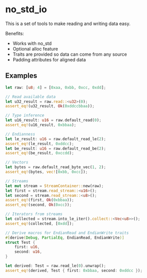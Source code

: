 # no_std_io

This is a set of tools to make reading and writing data easy.

Benefits:

- Works with no_std
- Optional alloc feature
- Traits are provided so data can come from any source
- Padding attributes for aligned data

## Examples

```rs
let raw: [u8; 4] = [0xaa, 0xbb, 0xcc, 0xdd];

// Read available data
let u32_result = raw.read::<u32>(0);
assert_eq!(u32_result, Ok(0xddccbbaa));

// Type inference
let u16_result: u16 = raw.default_read(0);
assert_eq!(u16_result, 0xbbaa);

// Endianness
let le_result: u16 = raw.default_read_le(2);
assert_eq!(le_result, 0xddcc);
let be_result: u16 = raw.default_read_be(2);
assert_eq!(be_result, 0xccdd);

// Vectors
let bytes = raw.default_read_byte_vec(1, 2);
assert_eq!(bytes, vec![0xbb, 0xcc]);

// Streams
let mut stream = StreamContainer::new(raw);
let first = stream.read_stream::<u16>();
let second = stream.read_stream::<u8>();
assert_eq!(first, Ok(0xbbaa));
assert_eq!(second, Ok(0xcc));

// Iterators from streams
let collected = stream.into_le_iter().collect::<Vec<u8>>();
assert_eq!(collected, [0xdd]);

// Derive macros for EndianRead and EndianWrite traits
#[derive(Debug, PartialEq, EndianRead, EndianWrite)]
struct Test {
    first: u16,
    second: u16,
}

let derived: Test = raw.read_le(0).unwrap();
assert_eq!(derived, Test { first: 0xbbaa, second: 0xddcc });
```
